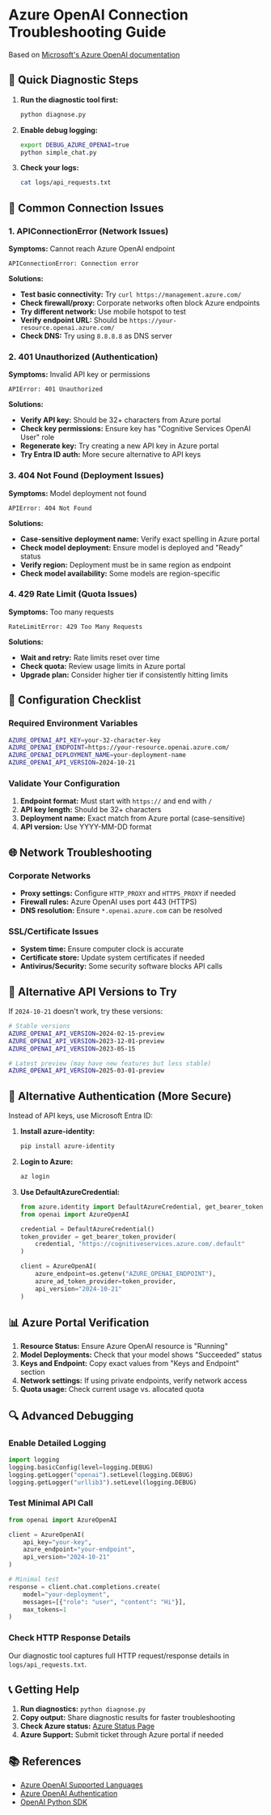 # Azure OpenAI Connection Troubleshooting Guide

Based on [Microsoft's Azure OpenAI documentation](https://learn.microsoft.com/en-us/azure/ai-foundry/openai/supported-languages)

## 🚀 Quick Diagnostic Steps

1. **Run the diagnostic tool first:**
   ```bash
   python diagnose.py
   ```

2. **Enable debug logging:**
   ```bash
   export DEBUG_AZURE_OPENAI=true
   python simple_chat.py
   ```

3. **Check your logs:**
   ```bash
   cat logs/api_requests.txt
   ```

## 🔧 Common Connection Issues

### 1. APIConnectionError (Network Issues)

**Symptoms:** Cannot reach Azure OpenAI endpoint
```
APIConnectionError: Connection error
```

**Solutions:**
- **Test basic connectivity:** Try `curl https://management.azure.com/`
- **Check firewall/proxy:** Corporate networks often block Azure endpoints
- **Try different network:** Use mobile hotspot to test
- **Verify endpoint URL:** Should be `https://your-resource.openai.azure.com/`
- **Check DNS:** Try using `8.8.8.8` as DNS server

### 2. 401 Unauthorized (Authentication)

**Symptoms:** Invalid API key or permissions
```
APIError: 401 Unauthorized
```

**Solutions:**
- **Verify API key:** Should be 32+ characters from Azure portal
- **Check key permissions:** Ensure key has "Cognitive Services OpenAI User" role
- **Regenerate key:** Try creating a new API key in Azure portal
- **Try Entra ID auth:** More secure alternative to API keys

### 3. 404 Not Found (Deployment Issues)

**Symptoms:** Model deployment not found
```
APIError: 404 Not Found
```

**Solutions:**
- **Case-sensitive deployment name:** Verify exact spelling in Azure portal
- **Check model deployment:** Ensure model is deployed and "Ready" status
- **Verify region:** Deployment must be in same region as endpoint
- **Check model availability:** Some models are region-specific

### 4. 429 Rate Limit (Quota Issues)

**Symptoms:** Too many requests
```
RateLimitError: 429 Too Many Requests
```

**Solutions:**
- **Wait and retry:** Rate limits reset over time
- **Check quota:** Review usage limits in Azure portal
- **Upgrade plan:** Consider higher tier if consistently hitting limits

## 🔑 Configuration Checklist

### Required Environment Variables
```bash
AZURE_OPENAI_API_KEY=your-32-character-key
AZURE_OPENAI_ENDPOINT=https://your-resource.openai.azure.com/
AZURE_OPENAI_DEPLOYMENT_NAME=your-deployment-name
AZURE_OPENAI_API_VERSION=2024-10-21
```

### Validate Your Configuration
1. **Endpoint format:** Must start with `https://` and end with `/`
2. **API key length:** Should be 32+ characters
3. **Deployment name:** Exact match from Azure portal (case-sensitive)
4. **API version:** Use YYYY-MM-DD format

## 🌐 Network Troubleshooting

### Corporate Networks
- **Proxy settings:** Configure `HTTP_PROXY` and `HTTPS_PROXY` if needed
- **Firewall rules:** Azure OpenAI uses port 443 (HTTPS)
- **DNS resolution:** Ensure `*.openai.azure.com` can be resolved

### SSL/Certificate Issues
- **System time:** Ensure computer clock is accurate
- **Certificate store:** Update system certificates if needed
- **Antivirus/Security:** Some security software blocks API calls

## 🔄 Alternative API Versions to Try

If `2024-10-21` doesn't work, try these versions:
```bash
# Stable versions
AZURE_OPENAI_API_VERSION=2024-02-15-preview
AZURE_OPENAI_API_VERSION=2023-12-01-preview
AZURE_OPENAI_API_VERSION=2023-05-15

# Latest preview (may have new features but less stable)
AZURE_OPENAI_API_VERSION=2025-03-01-preview
```

## 🔐 Alternative Authentication (More Secure)

Instead of API keys, use Microsoft Entra ID:

1. **Install azure-identity:**
   ```bash
   pip install azure-identity
   ```

2. **Login to Azure:**
   ```bash
   az login
   ```

3. **Use DefaultAzureCredential:**
   ```python
   from azure.identity import DefaultAzureCredential, get_bearer_token_provider
   from openai import AzureOpenAI
   
   credential = DefaultAzureCredential()
   token_provider = get_bearer_token_provider(
       credential, "https://cognitiveservices.azure.com/.default"
   )
   
   client = AzureOpenAI(
       azure_endpoint=os.getenv("AZURE_OPENAI_ENDPOINT"),
       azure_ad_token_provider=token_provider,
       api_version="2024-10-21"
   )
   ```

## 📊 Azure Portal Verification

1. **Resource Status:** Ensure Azure OpenAI resource is "Running"
2. **Model Deployments:** Check that your model shows "Succeeded" status
3. **Keys and Endpoint:** Copy exact values from "Keys and Endpoint" section
4. **Network settings:** If using private endpoints, verify network access
5. **Quota usage:** Check current usage vs. allocated quota

## 🔍 Advanced Debugging

### Enable Detailed Logging
```python
import logging
logging.basicConfig(level=logging.DEBUG)
logging.getLogger("openai").setLevel(logging.DEBUG)
logging.getLogger("urllib3").setLevel(logging.DEBUG)
```

### Test Minimal API Call
```python
from openai import AzureOpenAI

client = AzureOpenAI(
    api_key="your-key",
    azure_endpoint="your-endpoint",
    api_version="2024-10-21"
)

# Minimal test
response = client.chat.completions.create(
    model="your-deployment",
    messages=[{"role": "user", "content": "Hi"}],
    max_tokens=1
)
```

### Check HTTP Response Details
Our diagnostic tool captures full HTTP request/response details in `logs/api_requests.txt`.

## 📞 Getting Help

1. **Run diagnostics:** `python diagnose.py`
2. **Copy output:** Share diagnostic results for faster troubleshooting
3. **Check Azure status:** [Azure Status Page](https://status.azure.com/)
4. **Azure Support:** Submit ticket through Azure portal if needed

## 📚 References

- [Azure OpenAI Supported Languages](https://learn.microsoft.com/en-us/azure/ai-foundry/openai/supported-languages)
- [Azure OpenAI Authentication](https://learn.microsoft.com/en-us/azure/developer/ai/get-started-securing-your-ai-app)
- [OpenAI Python SDK](https://github.com/openai/openai-python)
